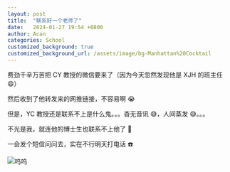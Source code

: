 ```yaml
---
layout: post
title:  "联系好一个老师了"
date:   2024-01-27 19:54 +0800
author: Acan
categories: School
customized_background: true
customized_background_url: /assets/image/bg-Manhattan%20Cocktail
---
```


费劲千辛万苦把 CY 教授的微信要来了（因为今天忽然发现他是 XJH 的班主任 😄）

然后收到了他转发来的网推链接，不容易啊 😭

但是，YC 教授还是联系不上是什么鬼。。。杳无音讯 😅，人间蒸发 😅。。。

不光是我，就连他的博士生也联系不上他了 🤪

一会发个短信问问去，实在不行明天打电话 ☎️

![呜呜](https://raw.githubusercontent.com/Zeyu-Xie/Myosotis-Emoji/main/data/四不像生物/2022-06-11%20220811.png)
